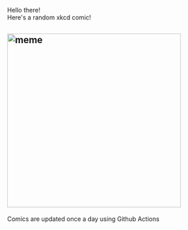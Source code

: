 Hello there! <br>Here's a random xkcd comic!<br>
## <img src="https://imgs.xkcd.com/comics/email_reply.png" alt="meme" width="400"/><br>
Comics are updated once a day using Github Actions